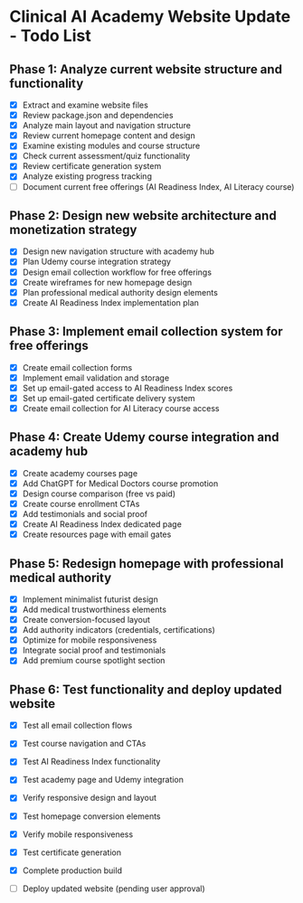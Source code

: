 # Clinical AI Academy Website Update - Todo List

## Phase 1: Analyze current website structure and functionality
- [x] Extract and examine website files
- [x] Review package.json and dependencies
- [x] Analyze main layout and navigation structure
- [x] Review current homepage content and design
- [x] Examine existing modules and course structure
- [x] Check current assessment/quiz functionality
- [x] Review certificate generation system
- [x] Analyze existing progress tracking
- [ ] Document current free offerings (AI Readiness Index, AI Literacy course)

## Phase 2: Design new website architecture and monetization strategy
- [x] Design new navigation structure with academy hub
- [x] Plan Udemy course integration strategy
- [x] Design email collection workflow for free offerings
- [x] Create wireframes for new homepage design
- [x] Plan professional medical authority design elements
- [x] Create AI Readiness Index implementation plan

## Phase 3: Implement email collection system for free offerings
- [x] Create email collection forms
- [x] Implement email validation and storage
- [x] Set up email-gated access to AI Readiness Index scores
- [x] Set up email-gated certificate delivery system
- [x] Create email collection for AI Literacy course access

## Phase 4: Create Udemy course integration and academy hub
- [x] Create academy courses page
- [x] Add ChatGPT for Medical Doctors course promotion
- [x] Design course comparison (free vs paid)
- [x] Create course enrollment CTAs
- [x] Add testimonials and social proof
- [x] Create AI Readiness Index dedicated page
- [x] Create resources page with email gates

## Phase 5: Redesign homepage with professional medical authority
- [x] Implement minimalist futurist design
- [x] Add medical trustworthiness elements
- [x] Create conversion-focused layout
- [x] Add authority indicators (credentials, certifications)
- [x] Optimize for mobile responsiveness
- [x] Integrate social proof and testimonials
- [x] Add premium course spotlight section

## Phase 6: Test functionality and deploy updated website
- [x] Test all email collection flows
- [x] Test course navigation and CTAs
- [x] Test AI Readiness Index functionality
- [x] Test academy page and Udemy integration
- [x] Verify responsive design and layout
- [x] Test homepage conversion elements
- [x] Verify mobile responsiveness
- [x] Test certificate generation
- [x] Complete production build
- [ ] Deploy updated website (pending user approval)

